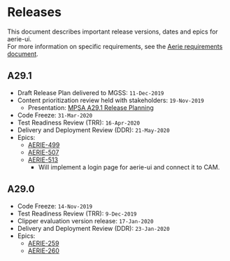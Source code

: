 # Releases

This document describes important release versions, dates and epics for aerie-ui.  
For more information on specific requirements, see the [Aerie requirements document][Aerie-requirements-document].

## A29.1

- Draft Release Plan delivered to MGSS: `11-Dec-2019`
- Content prioritization review held with stakeholders: `19-Nov-2019`
  - Presentation: [MPSA A29.1 Release Planning][A29.1-release-planning]
- Code Freeze: `31-Mar-2020`
- Test Readiness Review (TRR): `16-Apr-2020`
- Delivery and Deployment Review (DDR): `21-May-2020`
- Epics:
  - [AERIE-499][AERIE-499]
  - [AERIE-507][AERIE-507]
  - [AERIE-513][AERIE-513]
    - Will implement a login page for aerie-ui and connect it to CAM.

## A29.0

- Code Freeze: `14-Nov-2019`
- Test Readiness Review (TRR): `9-Dec-2019`
- Clipper evaluation version release: `17-Jan-2020`
- Delivery and Deployment Review (DDR): `23-Jan-2020`
- Epics:
  - [AERIE-259][AERIE-259]
  - [AERIE-260][AERIE-260]

[A29.1-release-planning]: https://docs.google.com/presentation/d/13CW85elnvcJseyQqSB8fdYQcCAUwY10M1MpMTiWGvpU/edit#slide=id.g78d9607261_2_88
[Aerie-requirements-document]: https://docs.google.com/spreadsheets/d/1wa2v_kyYmY2v5XSo0_bWpXmHcMmKLoTchVr8Tb-bGz0/edit?ts=5df95b6d#gid=0
[AERIE-259]: https://jira.jpl.nasa.gov/browse/AERIE-259
[AERIE-260]: https://jira.jpl.nasa.gov/browse/AERIE-260
[AERIE-499]: https://jira.jpl.nasa.gov/browse/AERIE-499
[AERIE-507]: https://jira.jpl.nasa.gov/browse/AERIE-507
[AERIE-513]: https://jira.jpl.nasa.gov/browse/AERIE-513
